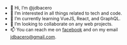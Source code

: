 - 👋 Hi, I’m @jdbacero
- 👀 I’m interested in all things related to tech and code.
- 🌱 I’m currently learning VueJS, React, and GraphQL.
- 💞️ I’m looking to collaborate on any web projects.
- 📫 You can reach me on [facebook](https://fb.me/jdbacero) and on my email <jdbacero@gmail.com>.

<!---
jdbacero/jdbacero is a ✨ special ✨ repository because its `README.md` (this file) appears on your GitHub profile.
You can click the Preview link to take a look at your changes.
--->
